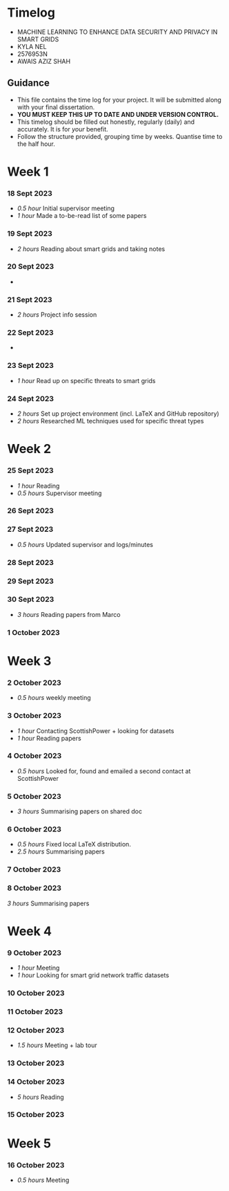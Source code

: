 # Timelog

* MACHINE LEARNING TO ENHANCE DATA SECURITY AND PRIVACY IN SMART GRIDS
* KYLA NEL
* 2576953N
* AWAIS AZIZ SHAH

## Guidance

* This file contains the time log for your project. It will be submitted along with your final dissertation.
* **YOU MUST KEEP THIS UP TO DATE AND UNDER VERSION CONTROL.**
* This timelog should be filled out honestly, regularly (daily) and accurately. It is for *your* benefit.
* Follow the structure provided, grouping time by weeks.  Quantise time to the half hour.

# Week 1

### 18 Sept 2023

* *0.5 hour* Initial supervisor meeting
* *1 hour* Made a to-be-read list of some papers  

### 19 Sept 2023

* *2 hours* Reading about smart grids and taking notes

### 20 Sept 2023
-

### 21 Sept 2023
* *2 hours* Project info session

### 22 Sept 2023
-

### 23 Sept 2023
* *1 hour* Read up on specific threats to smart grids

### 24 Sept 2023
* *2 hours* Set up project environment (incl. LaTeX and GitHub repository)
* *2 hours* Researched ML techniques used for specific threat types

# Week 2

### 25 Sept 2023
- *1 hour* Reading
- *0.5 hours* Supervisor meeting

### 26 Sept 2023

### 27 Sept 2023
- *0.5 hours* Updated supervisor and logs/minutes
### 28 Sept 2023
### 29 Sept 2023

### 30 Sept 2023
- *3 hours* Reading papers from Marco
### 1 October 2023
# Week 3

### 2 October 2023
- *0.5 hours* weekly meeting
### 3 October 2023
- *1 hour* Contacting ScottishPower + looking for datasets
- *1 hour* Reading papers
### 4 October 2023
- *0.5 hours* Looked for, found and emailed a second contact at ScottishPower
### 5 October 2023
- *3 hours* Summarising papers on shared doc
### 6 October 2023
- *0.5 hours* Fixed local LaTeX distribution.
- *2.5 hours* Summarising papers
### 7 October 2023
### 8 October 2023
*3 hours* Summarising papers

# Week 4
### 9 October 2023
- *1 hour* Meeting 
- *1 hour* Looking for smart grid network traffic datasets

### 10 October 2023

### 11 October 2023

### 12 October 2023
- *1.5 hours* Meeting + lab tour
### 13 October 2023

### 14 October 2023
- *5 hours* Reading
### 15 October 2023

# Week 5

### 16 October 2023
- *0.5 hours* Meeting



